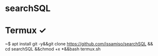 # searchSQL

# Termux  ✓
~$ apt install git -y&&git clone https://github.com/issamiso/searchSQL && cd searchSQL &&chmod +x *&&bash termux.sh 

